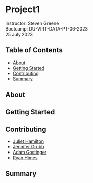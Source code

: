# Project1
Instructor:  Steven Greene  
Bootcamp:  DU-VIRT-DATA-PT-06-2023  
25 July 2023  

## Table of Contents
- [About](#about)
- [Getting Started](#getting_started)
- [Contributing](#contributing)
- [Summary](#summary)
  
## About


## Getting Started


## Contributing
- <a href="https://www.github.com/zonaj2/" target="_blank">Juliet Hamilton</a>  
- <a href="https://www.github.com/jgrubb38/" target="_blank">Jennifer Grubb</a>  
- <a href="https://www.github.com/agostinger/" target="_blank">Adam Gostinger</a>  
- <a href="https://www.github.com/ryguy57/" target="_blank">Ryan Himes</a>  


## Summary
